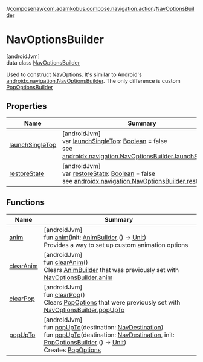 //[composenav](../../../index.md)/[com.adamkobus.compose.navigation.action](../index.md)/[NavOptionsBuilder](index.md)

# NavOptionsBuilder

[androidJvm]\
data class [NavOptionsBuilder](index.md)

Used to construct [NavOptions](../-nav-options/index.md). It's similar to Android's [androidx.navigation.NavOptionsBuilder](https://developer.android.com/reference/kotlin/androidx/navigation/NavOptionsBuilder.html). The only difference is custom [PopOptionsBuilder](../-pop-options-builder/index.md)

## Properties

| Name | Summary |
|---|---|
| [launchSingleTop](launch-single-top.md) | [androidJvm]<br>var [launchSingleTop](launch-single-top.md): [Boolean](https://kotlinlang.org/api/latest/jvm/stdlib/kotlin/-boolean/index.html) = false<br>see [androidx.navigation.NavOptionsBuilder.launchSingleTop](https://developer.android.com/reference/kotlin/androidx/navigation/NavOptionsBuilder.html#launchsingletop) |
| [restoreState](restore-state.md) | [androidJvm]<br>var [restoreState](restore-state.md): [Boolean](https://kotlinlang.org/api/latest/jvm/stdlib/kotlin/-boolean/index.html) = false<br>see [androidx.navigation.NavOptionsBuilder.restoreState](https://developer.android.com/reference/kotlin/androidx/navigation/NavOptionsBuilder.html#restorestate) |

## Functions

| Name | Summary |
|---|---|
| [anim](anim.md) | [androidJvm]<br>fun [anim](anim.md)(init: [AnimBuilder](https://developer.android.com/reference/kotlin/androidx/navigation/AnimBuilder.html).() -&gt; [Unit](https://kotlinlang.org/api/latest/jvm/stdlib/kotlin/-unit/index.html))<br>Provides a way to set up custom animation options |
| [clearAnim](clear-anim.md) | [androidJvm]<br>fun [clearAnim](clear-anim.md)()<br>Clears [AnimBuilder](https://developer.android.com/reference/kotlin/androidx/navigation/AnimBuilder.html) that was previously set with [NavOptionsBuilder.anim](anim.md) |
| [clearPop](clear-pop.md) | [androidJvm]<br>fun [clearPop](clear-pop.md)()<br>Clears [PopOptions](../-pop-options/index.md) that were previously set with [NavOptionsBuilder.popUpTo](pop-up-to.md) |
| [popUpTo](pop-up-to.md) | [androidJvm]<br>fun [popUpTo](pop-up-to.md)(destination: [NavDestination](../../com.adamkobus.compose.navigation.destination/-nav-destination/index.md))<br>fun [popUpTo](pop-up-to.md)(destination: [NavDestination](../../com.adamkobus.compose.navigation.destination/-nav-destination/index.md), init: [PopOptionsBuilder](../-pop-options-builder/index.md).() -&gt; [Unit](https://kotlinlang.org/api/latest/jvm/stdlib/kotlin/-unit/index.html))<br>Creates [PopOptions](../-pop-options/index.md) |
